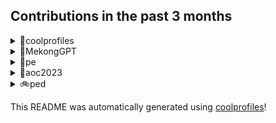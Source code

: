 
## Contributions in the past 3 months

<details>
<summary>🌟coolprofiles</summary>
Link to repo: https://github.com/lshaoqin/coolprofiles
<br/>
This repository contains a comprehensive README file with detailed documentation for a GitHub project. It provides an overview of the project's purpose, instructions for installation and usage, and other important information for developers and contributors.

---

The "coolprofiles" repository has seen improvements in formatting and prompts. The README.md file was updated with additional sections. The wordcloud feature has been enhanced to take inputs from .env and produces an output file within the same folder. There were also tests carried out for the build.yml file and configurations in the .env file.
</details>

<details>
<summary>🚀MekongGPT</summary>
Link to repo: https://github.com/lshaoqin/MekongGPT
<br/>
This repository contains a Zalo chatbot that utilizes the power of GPT-3.5 and Chroma to provide farmers with accurate and real-time data, ensuring they have access to reliable information.

---

The MekongGPT repository saw several commits focused on adjusting the Dockerfile for deployment, updating dependencies, optimizing bot accuracy, adjusting prompt templates and query scoring, integrating Firebase, fixing bugs and frozen servers, prioritizing response, implementing authorization changes, adding a verifier and logging for access token, and updating the lockfile and access token access.
</details>

<details>
<summary>👀pe</summary>
Link to repo: https://github.com/lshaoqin/pe
<br/>
This repository contains a comprehensive and detailed readme file that provides an overview of the purpose, functionality, and usage of the project. It serves as a guide for developers and users, offering a clear understanding of the repository's content and objectives.

---

This repository has 30 commits, all of which involve uploading a file.
</details>

<details>
<summary>🌟aoc2023</summary>
Link to repo: https://github.com/lshaoqin/aoc2023
<br/>
This repository contains code for the Advent of Code 2023 event, showcasing my solutions to the daily coding challenges.

---

The repository "aoc2023" contains code for the Advent of Code 2023 event. The commits include adding solutions for each day, updating and removing statements, and an initial commit.
</details>

<details>
<summary>🚲ped</summary>
Link to repo: https://github.com/lshaoqin/ped
<br/>
This repository contains a comprehensive guide and code examples for beginners to learn the basics of Python programming. It covers essential topics such as variables, data types, control flow, and functions, making it a valuable resource for those looking to start their programming journey.

---

A series of files have been uploaded to the "ped" repository. No further information is provided regarding the nature or purpose of these files.
</details>


This README was automatically generated using [coolprofiles](https://github.com/lshaoqin/coolprofiles)!
